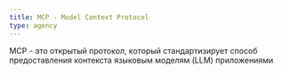 ```yaml
---
title: MCP - Model Context Protocol
type: agency
--- 
```


MCP - это открытый протокол, который стандартизирует способ предоставления контекста языковым моделям (LLM) приложениями